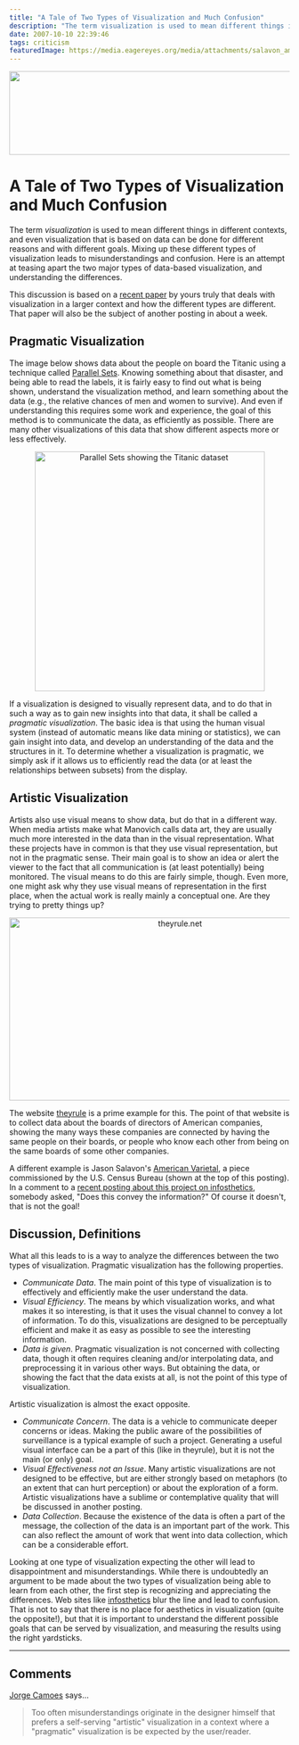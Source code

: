 ```yaml
---
title: "A Tale of Two Types of Visualization and Much Confusion"
description: "The term visualization is used to mean different things in different contexts, and even visualization that is based on data can be done for different reasons and with different goals. Mixing up these different types of visualization leads to misunderstandings and confusion. Here is an attempt at teasing apart the two major types of data-based visualization, and understanding the differences."
date: 2007-10-10 22:39:46
tags: criticism
featuredImage: https://media.eagereyes.org/media/attachments/salavon_american_varietal_38.jpg
---
```


<p align="center"><img class="aligncenter" alt="" src="https://media.eagereyes.org/media/attachments/salavon_american_varietal_38.jpg" width="600" height="150" /></p>

# A Tale of Two Types of Visualization and Much Confusion

The term <em>visualization</em> is used to mean different things in different contexts, and even visualization that is based on data can be done for different reasons and with different goals. Mixing up these different types of visualization leads to misunderstandings and confusion. Here is an attempt at teasing apart the two major types of data-based visualization, and understanding the differences.

This discussion is based on a <a href="/publications/Kosara_IV_2007.html">recent paper</a> by yours truly that deals with visualization in a larger context and how the different types are different. That paper will also be the subject of another posting in about a week.

## Pragmatic Visualization

The image below shows data about the people on board the Titanic using a technique called <a href="/parallel-sets">Parallel Sets</a>. Knowing something about that disaster, and being able to read the labels, it is fairly easy to find out what is being shown, understand the visualization method, and learn something about the data (e.g., the relative chances of men and women to survive). And even if understanding this requires some work and experience, the goal of this method is to communicate the data, as efficiently as possible. There are many other visualizations of this data that show different aspects more or less effectively.

<p align="center"><img class="aligncenter" title="Parallel Sets showing the Titanic dataset" alt="Parallel Sets showing the Titanic dataset" src="https://media.eagereyes.org/media/attachments/parsets3.png" width="413" height="430" /></p>

If a visualization is designed to visually represent data, and to do that in such a way as to gain new insights into that data, it shall be called a <em>pragmatic visualization</em>. The basic idea is that using the human visual system (instead of automatic means like data mining or statistics), we can gain insight into data, and develop an understanding of the data and the structures in it. To determine whether a visualization is pragmatic, we simply ask if it allows us to efficiently read the data (or at least the relationships between subsets) from the display.

## Artistic Visualization

Artists also use visual means to show data, but do that in a different way. When media artists make what Manovich calls data art, they are usually much more interested in the data than in the visual representation. What these projects have in common is that they use visual representation, but not in the pragmatic sense. Their main goal is to show an idea or alert the viewer to the fact that all communication is (at least potentially) being monitored. The visual means to do this are fairly simple, though. Even more, one might ask why they use visual means of representation in the first place, when the actual work is really mainly a conceptual one. Are they trying to pretty things up?

<p align="center"><img class="aligncenter" title="theyrule.net" alt="theyrule.net" src="https://media.eagereyes.org/media/attachments/theyrule.png" width="598" height="328" /></p>

The website <a href="http://theyrule.net/">theyrule</a>
is a prime example for this. The point of that website is to collect data about the boards of directors of American companies, showing the many ways these companies are connected by having the same people on their boards, or people who know each other from being on the same boards of some other companies.

A different example is Jason Salavon's <a href="http://salavon.com/AmVar/AmVarStudy_Stills.php">American Varietal</a>, a piece commissioned by the U.S. Census Bureau (shown at the top of this posting). In a comment to a <a href="http://infosthetics.com/archives/2007/10/us_census_bureau__headquarters_salavon.html">recent posting about this project on infosthetics</a>, somebody asked, "Does this convey the information?" Of course it doesn't, that is not the goal!

## Discussion, Definitions

What all this leads to is a way to analyze the differences between the two types of visualization. Pragmatic visualization has the following properties.

<ul>
	<li><em>Communicate Data</em>. The main point of this type of visualization is to effectively and efficiently make the user understand the data.</li>
	<li><em>Visual Efficiency</em>. The means by which visualization works, and what makes it so interesting, is that it uses the visual channel to convey a lot of information. To do this, visualizations are designed to be perceptually efficient and make it as easy as possible to see the interesting information.</li>
	<li><em>Data is given</em>. Pragmatic visualization is not concerned with collecting data, though it often requires cleaning and/or interpolating data, and preprocessing it in various other ways. But obtaining the data, or showing the fact that the data exists at all, is not the point of this type of visualization.</li>
</ul>

Artistic visualization is almost the exact opposite.

<ul>
	<li><em>Communicate Concern</em>. The data is a vehicle to communicate deeper concerns or ideas. Making the public aware of the possibilities of surveillance is a typical example of such a project. Generating a useful visual interface can be a part of this (like in theyrule), but it is not the main (or only) goal.</li>
	<li><em>Visual Effectiveness not an Issue</em>. Many artistic visualizations are not designed to be effective, but are either strongly based on metaphors (to an extent that can hurt perception) or about the exploration of a form. Artistic visualizations have a sublime or contemplative quality that will be discussed in another posting.</li>
	<li><em>Data Collection</em>. Because the existence of the data is often a part of the message, the collection of the data is an important part of the work. This can also reflect the amount of work that went into data collection, which can be a considerable effort.</li>
</ul>

Looking at one type of visualization expecting the other will lead to disappointment and misunderstandings. While there is undoubtedly an argument to be made about the two types of visualization being able to learn from each other, the first step is recognizing and appreciating the differences. Web sites like <a href="http://infosthetics.com/">infosthetics</a> blur the line and lead to confusion. That is not to say that there is no place for aesthetics in visualization (quite the opposite!), but that it is important to understand the different possible goals that can be served by visualization, and measuring the results using the right yardsticks.


<PostedBy />


<aside class="comments">

---
## Comments

<a href="http://charts.jorgecamoes.com" rel="nofollow noopener" target="_blank">Jorge Camoes</a> says…
>	Too often misunderstandings originate in the designer himself that prefers a self-serving "artistic" visualization in a context where a "pragmatic" visualization is be expected by the user/reader.

</aside>

